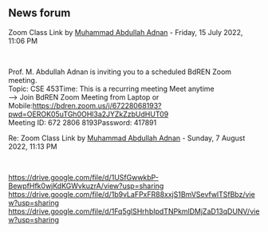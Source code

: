 <h2>News forum</h2><a href="https://moodle.cse.buet.ac.bd/user/view.php?id=715&course=712"></a>
Zoom Class Link
by <a href="https://moodle.cse.buet.ac.bd/user/view.php?id=715&course=712">Muhammad Abdullah Adnan</a> - Friday, 15 July 2022, 11:06 PM


 

Prof. M. Abdullah Adnan is inviting you to a scheduled BdREN Zoom meeting.<br />Topic: CSE 453Time: This is a recurring meeting Meet anytime<br />--> Join BdREN Zoom Meeting from Laptop or Mobile:https://bdren.zoom.us/j/67228068193?pwd=OEROK05uTGh0OHl3a2JYZkZzbUdHUT09<br />Meeting ID: 672 2806 8193Password: 417891<br />





<a href="https://moodle.cse.buet.ac.bd/user/view.php?id=715&course=712"></a>
Re: Zoom Class Link
by <a href="https://moodle.cse.buet.ac.bd/user/view.php?id=715&course=712">Muhammad Abdullah Adnan</a> - Sunday, 7 August 2022, 11:13 PM


 

https://drive.google.com/file/d/1USfGwwkbP-BewpfHfk0wjKdKGWvkuzrA/view?usp=sharing<br />https://drive.google.com/file/d/1b9vLaFPxFR88xxjS1BmVSevfwlTSfBbz/view?usp=sharing<br />https://drive.google.com/file/d/1Fq5glSHrhbIpdTNPkmlDMjZaD13qDUNV/view?usp=sharing<br />








